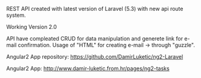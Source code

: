 REST API created with latest version of Laravel (5.3) with new api route system.

Working Version 2.0

API have compleated CRUD for data manipulation and generete link for e-mail confirmation. Usage of "HTML" for creating e-mail -> through "guzzle".

Angular2 App repository: https://github.com/DamirLuketic/ng2-Laravel

Angular2 App: http://www.damir-luketic.from.hr/pages/ng2-tasks